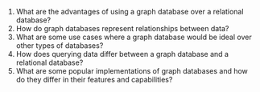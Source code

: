 1. What are the advantages of using a graph database over a relational database?
2. How do graph databases represent relationships between data?
3. What are some use cases where a graph database would be ideal over other types of databases?
4. How does querying data differ between a graph database and a relational database?
5. What are some popular implementations of graph databases and how do they differ in their features and capabilities?